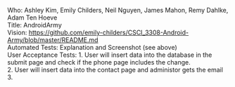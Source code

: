 
Who: Ashley Kim, Emily Childers, Neil Nguyen, James Mahon, Remy Dahlke, Adam Ten Hoeve <br />
Title: AndroidArmy <br />
Vision: https://github.com/emily-childers/CSCI_3308-Android-Army/blob/master/README.md <br />
Automated Tests: Explanation and Screenshot (see above) <br />
User Acceptance Tests: 1. User will insert data into the database in the submit page and check if the phone page includes the change. <br />
2. User will insert data into the contact page and administor gets the email <br />
3. <br />
